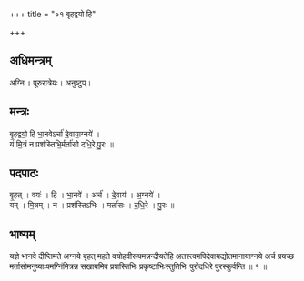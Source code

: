 +++
title = "०१ बृहद्वयो हि"

+++
## अधिमन्त्रम्
अग्निः। पूरुरात्रेयः। अनुष्टुप्।

## मन्त्रः
बृ॒हद्वयो॒ हि भा॒नवेऽर्चा॑ दे॒वाया॒ग्नये॑ ।  
यं मि॒त्रं न प्रश॑स्तिभि॒र्मर्ता॑सो दधि॒रे पु॒रः ॥

## पदपाठः
बृ॒हत् । वयः॑ । हि । भा॒नवे॑ । अर्च॑ । दे॒वाय॑ । अ॒ग्नये॑ ।  
यम् । मि॒त्रम् । न । प्रश॑स्तिऽभिः । मर्ता॑सः । द॒धि॒रे । पु॒रः ॥

## भाष्यम्
यज्ञे भानवे दीप्तिमते अग्नये बृहत् महते वयोहवीरूपमन्नन्दीयतेहि अतस्त्वमपिदेवायद्योतमानायाग्नये अर्च प्रयच्छ मर्तासोमनुष्याःयमग्निंमित्रन्न सखायमिव प्रशस्तिभिः प्रकृष्टाभिःस्तुतिभिः पुरोदधिरे पुरस्कुर्वन्ति ॥ १ ॥